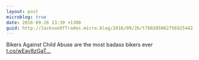 ```yaml
---
layout: post
microblog: true
date: 2016-09-26 13:39 +1300
guid: http://JacksonOfTrades.micro.blog/2016/09/26/t780205062756925442.html
---
```

Bikers Against Child Abuse are the most badass bikers ever [t.co/wEav8zGaT...](https://t.co/wEav8zGaTN)
